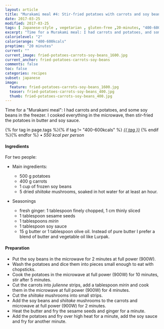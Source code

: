 ```yaml
---
layout: article
title: "Murakami meal #4: Stir-fried potatoes with carrots and soy beans"
date: 2017-03-25
modified: 2017-03-25
tags: [ Japanese-style , vegetarian , gluten-free ,20-minutes, "400-600kcals" ]
excerpt: "Time for a Murakami meal: I had carrots and potatoes, and some soy beans in the freezer."
calorielevel: "2"
calorierange: "400-600kcals"
preptime: "20 minutes"
current: ""
current_image: fried-potatoes-carrots-soy-beans_1600.jpg
current_anchor: fried-potatoes-carrots-soy-beans
comments: false
toc: false
categories: recipes
subset: japanese
image:
  feature: fried-potatoes-carrots-soy-beans_1600.jpg
  teaser: fried-potatoes-carrots-soy-beans_400.jpg
  thumb: fried-potatoes-carrots-soy-beans_400.jpg
---
```


Time for a "Murakami meal": I had carrots and potatoes, and some soy beans in the freezer. I cooked everything in the microwave, then stir-fried the potatoes in butter and soy sauce.

{% for tag in page.tags %}{% if tag != "400-600kcals" %}&nbsp;<a class="post-tag" href="{{ site.url}}/tags/#{{ tag }}">_{{ tag }}_</a>&nbsp;{% endif %}{% endfor %} &bull;&nbsp;<em>550&nbsp;kcal&nbsp;per&nbsp;person</em>&nbsp;&nbsp;<a href="{{ site.url}}/tags/#400-600kcals"><img src="{{ site.url }}/images/battery_lvl_2.png" style="height:1.0em;"></a>

#### Ingredients

For two people:

* Main ingredients:		

    - 500 g potatoes
    - 400 g carrots
    - 1 cup of frozen soy beans
    - 5 dried _shiitake_ mushrooms, soaked in hot water for at least an hour.

* Seasonings

    - fresh ginger: 1 tablespoon finely chopped, 1 cm thinly sliced
    - 1 tablespoon sesame seeds
    - 1 tablespoons _mirin_
    - 1 tablespoon soy sauce
    - 15 g butter or 1 tablespoon olive oil. Instead of pure butter I prefer a blend of butter and vegetable oil like Lurpak.

#### Preparation

- Put the  soy beans in the microwave for 2 minutes at full power (900W).
- Wash the potatoes and dice them into pieces small enough to eat with chopsticks.
- Cook the potatoes in the microwave at full power (900W) for 10 minutes, stir after 5 minutes.
- Cut the carrots into _julienne_ strips, add a tablespoon _mirin_ and cook them in the microwave at full power (900W) for 4 minutes.
- Cut the _shiitake_ mushrooms into small strips.
- Add the soy beans and _shiitake_ mushrooms to the carrots and microwave at full power (900W) for 2 minutes.
- Heat the butter and fry the sesame seeds and ginger for a minute.
- Add the potatoes and fry over high heat for a minute, add the soy sauce and fry for another minute.
